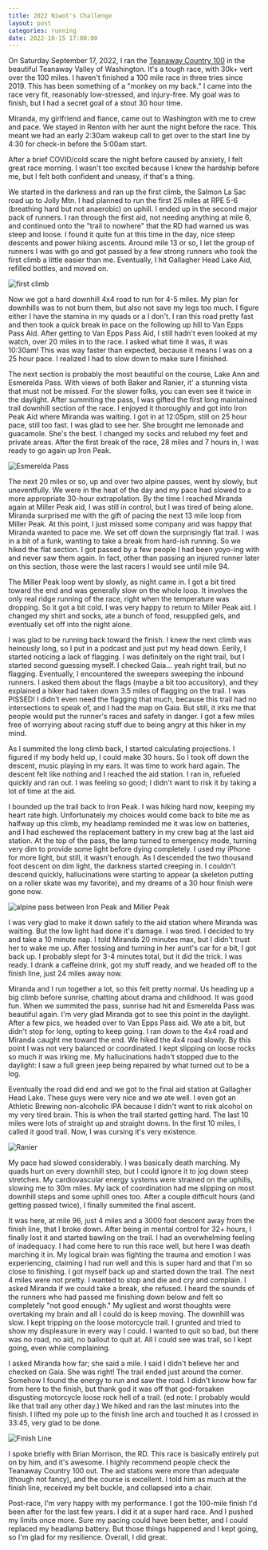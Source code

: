```yaml
---
title: 2022 Niwot's Challenge
layout: post
categories: running
date: 2022-10-15 17:00:00
---
```


On Saturday September 17, 2022, I ran the [Teanaway Country 100](https://teanawaycountry100.com) in the beautiful Teanaway Valley of Washington. It's a tough race, with 30k+ vert over the 100 miles. I haven't finished a 100 mile race in three tries since 2019. This has been something of a "monkey on my back." I came into the race very fit, reasonably low-stressed, and injury-free. My goal was to finish, but I had a secret goal of a stout 30 hour time.

<!--break-->

Miranda, my girlfriend and fiance, came out to Washington with me to crew and pace. We stayed in Renton with her aunt the night before the race. This meant we had an early 2:30am wakeup call to get over to the start line by 4:30 for check-in before the 5:00am start.

After a brief COVID/cold scare the night before caused by anxiety, I felt great race morning. I wasn't too excited because I knew the hardship before me, but I felt both confident and uneasy, if that's a thing.

We started in the darkness and ran up the first climb, the Salmon La Sac road up to Jolly Mtn. I had planned to run the first 25 miles at RPE 5-6 (breathing hard but not anaerobic) on uphill. I ended up in the second major pack of runners. I ran through the first aid, not needing anything at mile 6, and continued onto the "trail to nowhere" that the RD had warned us was steep and loose. I found it quite fun at this time in the day, nice steep descents and power hiking ascents. Around mile 13 or so, I let the group of runners I was with go and got passed by a few strong runners who took the first climb a little easier than me. Eventually, I hit Gallagher Head Lake Aid, refilled bottles, and moved on.

![first climb](/img/teanaway-country-100/first_climb.jpeg)

Now we got a hard downhill 4x4 road to run for 4-5 miles. My plan for downhills was to not burn them, but also not save my legs too much. I figure either I have the stamina in my quads or a I don't. I ran this road pretty fast and then took a quick break in pace on the following up hill to Van Epps Pass Aid. After getting to Van Epps Pass Aid, I still hadn't even looked at my watch, over 20 miles in to the race. I asked what time it was, it was 10:30am! This was way faster than expected, because it means I was on a 25 hour pace. I realized I had to slow down to make sure I finished.

The next section is probably the most beautiful on the course, Lake Ann and Esmerelda Pass. With views of both Baker and Ranier, it' a stunning vista that must not be missed. For the slower folks, you can even see it twice in the daylight. After summiting the pass, I was gifted the first long maintained trail downhill section of the race. I enjoyed it thoroughly and got into Iron Peak Aid where Miranda was waiting. I got in at 12:05pm, still on 25 hour pace, still too fast. I was glad to see her. She brought me lemonade and guacamole. She's the best. I changed my socks and relubed my feet and private areas. After the first break of the race, 28 miles and 7 hours in, I was ready to go again up Iron Peak.

![Esmerelda Pass](/img/teanaway-country-100/esmerelda_pass.jpeg)

The next 20 miles or so, up and over two alpine passes, went by slowly, but uneventfully. We were in the heat of the day and my pace had slowed to a more appropriate 30-hour extrapolation. By the time I reached Miranda again at Miller Peak aid, I was still in control, but I was tired of being alone. Miranda surprised me with the gift of pacing the next 13 mile loop from Miller Peak. At this point, I just missed some company and was happy that Miranda wanted to pace me. We set off down the surprisingly flat trail. I was in a bit of a funk, wanting to take a break from hard-ish running. So we hiked the flat section. I got passed by a few people I had been yoyo-ing with and never saw them again. In fact, other than passing an injured runner later on this section, those were the last racers I would see until mile 94.

The Miller Peak loop went by slowly, as night came in. I got a bit tired toward the end and was generally slow on the whole loop. It involves the only real ridge running of the race, right when the temperature was dropping. So it got a bit cold. I was very happy to return to Miller Peak aid. I changed my shirt and socks, ate a bunch of food, resupplied gels, and eventually set off into the night alone.

I was glad to be running back toward the finish. I knew the next climb was heinously long, so I put in a podcast and just put my head down. Eerily, I started noticing a lack of flagging. I was definitely on the right trail, but I started second guessing myself. I checked Gaia... yeah right trail, but no flagging. Eventually, I encountered the sweepers sweeping the inbound runners. I asked them about the flags (maybe a bit too accusitory), and they explained a hiker had taken down 3.5 miles of flagging on the trail. I was PISSED! I didn't even need the flagging that much, because this trail had no intersections to speak of, and I had the map on Gaia. But still, it irks me that people would put the runner's races and safety in danger. I got a few miles free of worrying about racing stuff due to being angry at this hiker in my mind.

As I summited the long climb back, I started calculating projections. I figured if my body held up, I could make 30 hours. So I took off down the descent, music playing in my ears. It was time to work hard again. The descent felt like nothing and I reached the aid station. I ran in, refueled quickly and ran out. I was feeling so good; I didn't want to risk it by taking a lot of time at the aid.

I bounded up the trail back to Iron Peak. I was hiking hard now, keeping my heart rate high. Unfortunately my choices would come back to bite me as halfway up this climb, my headlamp reminded me it was low on batteries, and I had eschewed the replacement battery in my crew bag at the last aid station. At the top of the pass, the lamp turned to emergency mode, turning very dim to provide some light before dying completely. I used my iPhone for more light, but still, it wasn't enough. As I descended the two thousand foot descent on dim light, the darkness started creeping in. I couldn't descend quickly, hallucinations were starting to appear (a skeleton putting on a roller skate was my favorite), and my dreams of a 30 hour finish were gone now.

![alpine pass between Iron Peak and Miller Peak](/img/teanaway-country-100/alpine_pass.jpeg)

I was very glad to make it down safely to the aid station where Miranda was waiting. But the low light had done it's damage. I was tired. I decided to try and take a 10 minute nap. I told Miranda 20 minutes max, but I didn't trust her to wake me up. After tossing and turning in her aunt's car for a bit, I got back up. I probably slept for 3-4 minutes total, but it did the trick. I was ready. I drank a caffeine drink, got my stuff ready, and we headed off to the finish line, just 24 miles away now.

Miranda and I run together a lot, so this felt pretty normal. Us heading up a big climb before sunrise, chatting about drama and childhood. It was good fun. When we summited the pass, sunrise had hit and Esmerelda Pass was beautiful again. I'm very glad Miranda got to see this point in the daylight. After a few pics, we headed over to Van Epps Pass aid. We ate a bit, but didn't stop for long, opting to keep going. I ran down to the 4x4 road and Miranda caught me toward the end. We hiked the 4x4 road slowly. By this point I was not very balanced or coordinated. I kept slipping on loose rocks so much it was irking me. My hallucinations hadn't stopped due to the daylight: I saw a full green jeep being repaired by what turned out to be a log.

Eventually the road did end and we got to the final aid station at Gallagher Head Lake. These guys were very nice and we ate well. I even got an Athletic Brewing non-alcoholic IPA because I didn't want to risk alcohol on my very tired brain. This is when the trail started getting hard. The last 10 miles were lots of straight up and straight downs. In the first 10 miles, I called it good trail. Now, I was cursing it's very existence.

![Ranier](/img/teanaway-country-100/ranier.jpeg)

My pace had slowed considerably. I was basically death marching. My quads hurt on every downhill step, but I could ignore it to jog down steep stretches. My cardiovascular energy systems were strained on the uphills, slowing me to 30m miles. My lack of coordination had me slipping on most downhill steps and some uphill ones too. After a couple difficult hours (and getting passed twice), I finally summited the final ascent.

It was here, at mile 96, just 4 miles and a 3000 foot descent away from the finish line, that I broke down. After being in mental control for 32+ hours, I finally lost it and started bawling on the trail. I had an overwhelming feeling of inadequacy. I had come here to run this race well, but here I was death marching it in. My logical brain was fighting the trauma and emotion I was experiencing, claiming I had run well and this is super hard and that I'm so close to finishing. I got myself back up and started down the trail. The next 4 miles were not pretty. I wanted to stop and die and cry and complain. I asked Miranda if we could take a break, she refused. I heard the sounds of the runners who had passed me finishing down below and felt so completely "not good enough." My ugliest and worst thoughts were overtaking my brain and all I could do is keep moving. The downhill was slow. I kept tripping on the loose motorcycle trail. I grunted and tried to show my displeasure in every way I could. I wanted to quit so bad, but there was no road, no aid, no bailout to quit at. All I could see was trail, so I kept going, even while complaining.

I asked Miranda how far; she said a mile. I said I didn't believe her and checked on Gaia. She was right! The trail ended just around the corner. Somehow I found the energy to run and saw the road. I didn't know how far from here to the finish, but thank god it was off that god-forsaken disgusting motorcycle loose rock hell of a trail. (ed note: I probably would like that trail any other day.) We hiked and ran the last minutes into the finish. I lifted my pole up to the finish line arch and touched it as I crossed in 33:45, very glad to be done.

![Finish Line](/img/teanaway-country-100/finish.jpeg)

I spoke briefly with Brian Morrison, the RD. This race is basically entirely put on by him, and it's awesome. I highly recommend people check the Teanaway Country 100 out. The aid stations were more than adequate (though not fancy), and the course is excellent. I told him as much at the finish line, received my belt buckle, and collapsed into a chair.

Post-race, I'm very happy with my performance. I got the 100-mile finish I'd been after for the last few years. I did it at a super hard race. And I pushed my limits once more. Sure my pacing could have been better, and I could replaced my headlamp battery. But those things happened and I kept going, so I'm glad for my resilience. Overall, I did great.
